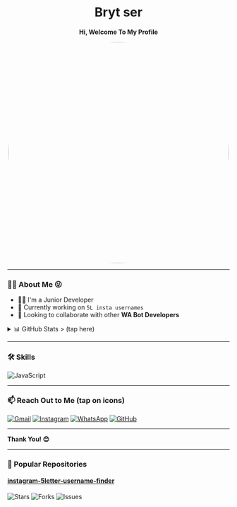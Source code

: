 <h1 align="center">Bryt ser</h1>
<p align="center"><strong>Hi, Welcome To My Profile</strong></p>

<p align="center">
  <img src="https://github.com/xchup.png?size=500" width="500" style="border-radius: 50%" />
</p>

---

### 🙋‍♂️ About Me 😜

- 👨‍💻 I'm a Junior Developer  
- 👑 Currently working on `5L insta usernames `  
- 🤝 Looking to collaborate with other **WA Bot Developers**

<details>
  <summary>📊 GitHub Stats > (tap here) </summary>
  <img src="https://github-readme-stats.vercel.app/api?username=xchup&show_icons=true&theme=tokyonight" />
</details>

---

### 🛠️ Skills

![JavaScript](https://img.shields.io/badge/-JavaScript-black?style=flat-square&logo=javascript)

---

### 📫 Reach Out to Me (tap on icons)

[![Gmail](https://img.shields.io/badge/Gmail-red?style=for-the-badge&logo=gmail&logoColor=white)](mailto:xchup7@gmail.com)
[![Instagram](https://img.shields.io/badge/Instagram-pink?style=for-the-badge&logo=instagram&logoColor=white)](https://instagram.com/0.71c)
[![WhatsApp](https://img.shields.io/badge/WhatsApp-green?style=for-the-badge&logo=whatsapp&logoColor=white)](https://wa.me/918592074171)
[![GitHub](https://img.shields.io/badge/GitHub-grey?style=for-the-badge&logo=github&logoColor=white)](https://github.com/xchup)

---

**Thank You! 😊**

---

### 📌 Popular Repositories

#### [instagram-5letter-username-finder](https://github.com/xchup/instagram-5letter-username-finder)
![Stars](https://img.shields.io/github/stars/xchup/instagram-5letter-username-finder?style=social)
![Forks](https://img.shields.io/github/forks/xchup/instagram-5letter-username-finder?style=social)
![Issues](https://img.shields.io/github/issues/xchup/instagram-5letter-username-finder)
